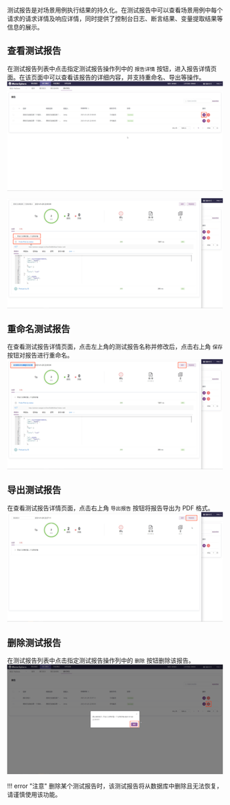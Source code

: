 测试报告是对场景用例执行结果的持久化。在测试报告中可以查看场景用例中每个请求的请求详情及响应详情，同时提供了控制台日志、断言结果、变量提取结果等信息的展示。

## 查看测试报告
在测试报告列表中点击指定测试报告操作列中的 `报告详情` 按钮，进入报告详情页面。在该页面中可以查看该报告的详细内容，并支持重命名、导出等操作。
![!查看测试报告](../../img/api/查看测试报告1.png)

![!查看测试报告](../../img/api/查看测试报告2.png)

## 重命名测试报告
在查看测试报告详情页面，点击左上角的测试报告名称并修改后，点击右上角 `保存` 按钮对报告进行重命名。
![!重命名测试报告](../../img/api/重命名测试报告.png)

## 导出测试报告
在查看测试报告详情页面，点击右上角 `导出报告` 按钮将报告导出为 PDF 格式。
![!导出测试报告](../../img/api/导出测试报告.png)

## 删除测试报告
在测试报告列表中点击指定测试报告操作列中的 `删除` 按钮删除该报告。
![!删除测试报告](../../img/api/删除测试报告.png)

!!! error "注意"
    删除某个测试报告时，该测试报告将从数据库中删除且无法恢复，请谨慎使用该功能。
